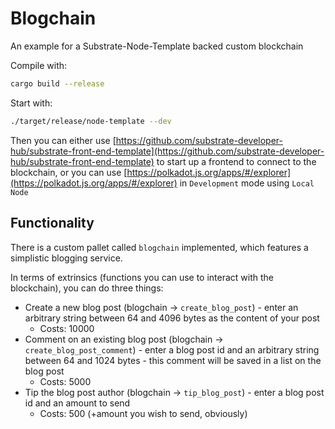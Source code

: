 # Blogchain


An example for a Substrate-Node-Template backed custom blockchain


Compile with:

```bash
cargo build --release
```

Start with:

```bash
./target/release/node-template --dev
```

Then you can either use [https://github.com/substrate-developer-hub/substrate-front-end-template](https://github.com/substrate-developer-hub/substrate-front-end-template) to start up a frontend to connect to the blockchain, or you can use [https://polkadot.js.org/apps/#/explorer](https://polkadot.js.org/apps/#/explorer) in `Development` mode using `Local Node`

## Functionality

There is a custom pallet called `blogchain` implemented, which features a simplistic blogging service.

In terms of extrinsics (functions you can use to interact with the blockchain), you can do three things:

* Create a new blog post (blogchain -> `create_blog_post`) - enter an arbitrary string between 64 and 4096 bytes as the content of your post
    * Costs: 10000
* Comment on an existing blog post (blogchain -> `create_blog_post_comment`) - enter a blog post id and an arbitrary string between 64 and 1024 bytes - this comment will be saved in a list on the blog post
    * Costs: 5000
* Tip the blog post author (blogchain -> `tip_blog_post`) - enter a blog post id and an amount to send
    * Costs: 500 (+amount you wish to send, obviously)
